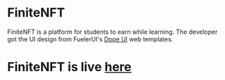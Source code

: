 # FiniteNFT
FiniteNFT is a platform for students to earn while learning.
The developer got the UI design from FuelerUI's [Dope UI](https://dopeui.co/) web templates.
# FiniteNFT is live [here](https://boyefinitenft.netlify.app/)

